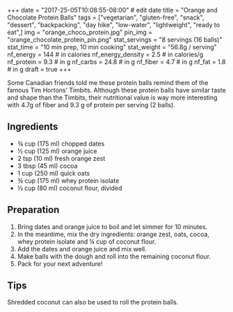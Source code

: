 +++
date = "2017-25-05T10:08:55-08:00" # edit date
title = "Orange and Chocolate Protein Balls" 
tags = ["vegetarian", "gluten-free",  "snack", "dessert", "backpacking", "day hike", "low-water", "lightweight", "ready to eat",]
img = "orange_choco_protein.jpg"
pin_img = "orange_chocolate_protein_pin.png"
stat_servings = "8 servings (16 balls)"
stat_time = "10 min prep, 10 min cooking"
stat_weight = "56.8g / serving"
nf_energy = 144 # in calories
nf_energy_density = 2.5 # in calories/g
nf_protein = 9.3 # in g
nf_carbs = 24.8 # in g
nf_fiber = 4.7 # in g
nf_fat = 1.8 # in g
draft = true
+++

Some Canadian friends told me these protein balls remind them of the famous Tim Hortons’ Timbits. Although these protein balls have similar taste and shape than the Timbits, their nutritional value is way more interesting with 4.7g of fiber and 9.3 g of protein per serving (2 balls).

## Ingredients

- <span itemprop="ingredients">¾ cup (175 ml) chopped dates</span>
- <span itemprop="ingredients">½ cup (125 ml) orange juice</span>
- <span itemprop="ingredients">2 tsp (10 ml) fresh orange zest </span>
- <span itemprop="ingredients">3 tbsp (45 ml) cocoa</span>
- <span itemprop="ingredients">1 cup (250 ml) quick oats</span>
- <span itemprop="ingredients">¾ cup (175 ml) whey protein isolate</span>
- <span itemprop="ingredients">⅓ cup (80 ml) coconut flour, divided</span>



## Preparation

1. Bring dates and orange juice to boil and let simmer for 10 minutes. 
1. In the meantime, mix the dry ingredients: orange zest, oats, cocoa, whey protein isolate and ¼ cup of coconut flour.  
1. Add the dates and orange juice and mix well. 
1. Make balls with the dough and roll into the remaining coconut flour.  
1. Pack for your next adventure!

## Tips
Shredded coconut can also be used to roll the protein balls. 



